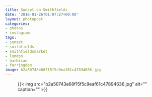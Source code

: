 ```yaml
---
title: Sunset on Smithfields
date: '2016-01-26T01:07:27+00:00'
layout: photopost
categories:
- photos
- instagram
tags:
- sunset
- smithfields
- smithfieldsmarket
- london
- barbican
- farringdon
image: b2a50743e68f15f5c9eaf61c47894636.jpg
---
```


<figure class="photo photo--square">
  {{< img src="b2a50743e68f15f5c9eaf61c47894636.jpg" alt="" caption="" >}}

</figure>




